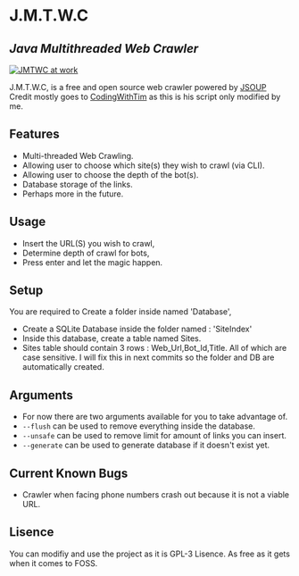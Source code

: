 # J.M.T.W.C
## _Java Multithreaded Web Crawler_
[![JMTWC at work](https://iili.io/4TvVDX.md.png)](https://freeimage.host/i/4TvVDX)


J.M.T.W.C, is a free and open source web crawler powered by [JSOUP](https://jsoup.org/)
Credit mostly goes to [CodingWithTim](https://www.youtube.com/c/CodingWithTim) as this is his script only modified by me.
 
## Features

- Multi-threaded Web Crawling.
- Allowing user to choose which site(s) they wish to crawl (via CLI).
- Allowing user to choose the depth of the bot(s).
- Database storage of the links.
- Perhaps more in the future.

## Usage
- Insert the URL(S) you wish to crawl,
- Determine depth of crawl for bots,
- Press enter and let the magic happen.

## Setup
You are required to Create a folder inside named 'Database',
- Create a SQLite Database inside the folder named : 'SiteIndex'
- Inside this database, create a table named Sites.
- Sites table should contain 3 rows : Web_Url,Bot_Id,Title. All of which are case sensitive.
I will fix this in next commits so the folder and DB are automatically created.

## Arguments 
- For now there are two arguments available for you to take advantage of.
- `--flush` can be used to remove everything inside the database.
- `--unsafe` can be used to remove limit for amount of links you can insert.
- `--generate` can be used to generate database if it doesn't exist yet.

## Current Known Bugs
- Crawler when facing phone numbers crash out because it is not a viable URL.

## Lisence
You can modifiy and use the project as it is GPL-3 Lisence. As free as it gets when it comes to FOSS.
